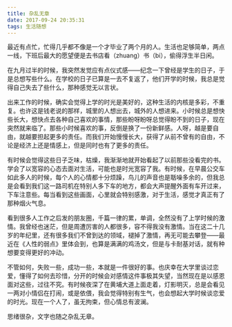 ```yaml
---
title: 杂乱无章
date: 2017-09-24 20:35:31
tags: 生活随想
---
```


最近有点忙，忙得几乎都不像是一个才毕业了两个月的人。生活也足够简单，两点一线，下班后最大的愿望便是去书店看（zhuang）书（bi），偷得浮生半日闲。

在九月过半的时候，我突然发觉应有点仪式感——纪念一下曾经是学生的日子，于是总想写些什么。在学校的日子已算是一去不复返了，他们开学的时候，我总是觉得自己失去了些什么，那种感觉无以言状。

出来工作的时候，确实会觉得上学的时光是美好的，这种生活的内核是多彩，不重复。也许这是钱老说的那样，城里的人想出去，城外的人想进来。小时候总是想快些长大，想快点去各种自己喜欢的事情，那些盼呀盼呀总觉得盼不到的日子，现在突然就来临了。那些小时候喜欢的事，反倒是换了一份新鲜感。人呀，越是要自由，就越要担起更多的责任。而我们开始慢慢长大，获得了从前不曾有的自由，不论是经济上还是情感上，但是同时也有了更多的责任。

有时候会觉得这些日子乏味，枯燥，我渐渐地就开始看起了以前那些没看完的书。学会了以宽容的心态去面对生活，可能也是时光宽容了我。有时候，在早晨公交车如此多人的时候，每个人的心情都十分烦躁，鸟儿的声音也是聒噪多余的，但我总是会看到我们这一路司机在特别人多下车的地方，都会大声提醒外面有车开过来，下车注意些。每当看到这些画面，心里就会特别感激，对于生活，感觉才真正有了那种烟火气息。

看到很多人工作之后发的朋友圈，千篇一律的累，单调，全然没有了上学时候的激情。我曾经也迷茫，但是周遭厉害的人都很多，容不得我没有激情。当在这二十几岁的年纪里，还有很多我们不曾到达的领域，褪掉了激情，再无可能去攀登——最近在《人性的弱点》里体会到，也算是满满的鸡汤文，但是与卡耐基对话，就有种想要变得更好的冲动。

不管如何，失败一些，成功一些，本就是一件很好的事。也庆幸在大学里谈过恋爱，懂得了如何去珍惜，分开的时候会对感情这件事极其失望，当然现在是以感恩面对这些，过往不究。有时候夜深了在黄埔大道上面走着，灯影明灭，总是会看见一两对小情侣在打闹，或是依偎，我会觉得特别有生气，也会想起大学时候谈恋爱的时光。现在一个人了，虽无拘束，但心情总有波澜。

思绪很杂，文字也随之杂乱无章。
